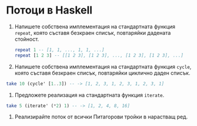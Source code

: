 Потоци в Haskell
================

1. Напишете собствена имплементация на стандартната функция `repeat`, която
съставя безкраен списък, повтаряйки дадената стойност.

   ```haskell
   repeat 1 -- [1, 1, ..., 1, 1, ...]
   repeat [1 2 3] -- [[1 2 3], [1 2 3], ..., [1 2 3], [1 2 3], ...]
   ```

1. Напишете собствена имплементация на стандартната функция `cycle`, която
съставя безкраен списък, повтаряйки циклично даден списък.

```haskell
take 10 (cycle' [1..3]) -- -> [1, 2, 3, 1, 2, 3, 1, 2, 3, 1]
```

1. Предложете реализация на стандартната функция `iterate`.

```haskell
take 5 (iterate' (*2) 1) -- -> [1, 2, 4, 8, 16]
```

1. Реализирайте поток от всички Питагорови тройки в нарастващ ред.
